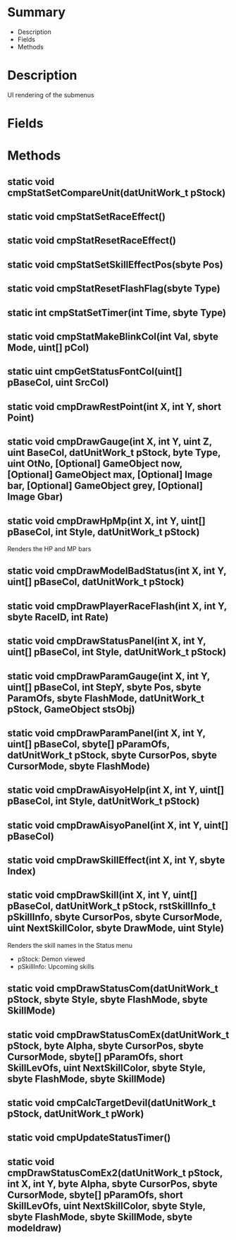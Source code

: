 # Summary
- Description 
- Fields
- Methods

# Description
UI rendering of the submenus

# Fields

# Methods
## static void cmpStatSetCompareUnit(datUnitWork_t pStock)

## static void cmpStatSetRaceEffect()

## static void cmpStatResetRaceEffect()

## static void cmpStatSetSkillEffectPos(sbyte Pos)

## static void cmpStatResetFlashFlag(sbyte Type)

## static int cmpStatSetTimer(int Time, sbyte Type)

## static void cmpStatMakeBlinkCol(int Val, sbyte Mode, uint[] pCol)

## static uint cmpGetStatusFontCol(uint[] pBaseCol, uint SrcCol)

## static void cmpDrawRestPoint(int X, int Y, short Point)

## static void cmpDrawGauge(int X, int Y, uint Z, uint BaseCol, datUnitWork_t pStock, byte Type, uint OtNo, [Optional] GameObject now, [Optional] GameObject max, [Optional] Image bar, [Optional] GameObject grey, [Optional] Image Gbar)

## static void cmpDrawHpMp(int X, int Y, uint[] pBaseCol, int Style, datUnitWork_t pStock)
Renders the HP and MP bars

## static void cmpDrawModelBadStatus(int X, int Y, uint[] pBaseCol, datUnitWork_t pStock)

## static void cmpDrawPlayerRaceFlash(int X, int Y, sbyte RaceID, int Rate)

## static void cmpDrawStatusPanel(int X, int Y, uint[] pBaseCol, int Style, datUnitWork_t pStock)

## static void cmpDrawParamGauge(int X, int Y, uint[] pBaseCol, int StepY, sbyte Pos, sbyte ParamOfs, sbyte FlashMode, datUnitWork_t pStock, GameObject stsObj)

## static void cmpDrawParamPanel(int X, int Y, uint[] pBaseCol, sbyte[] pParamOfs, datUnitWork_t pStock, sbyte CursorPos, sbyte CursorMode, sbyte FlashMode)

## static void cmpDrawAisyoHelp(int X, int Y, uint[] pBaseCol, int Style, datUnitWork_t pStock)

## static void cmpDrawAisyoPanel(int X, int Y, uint[] pBaseCol)

## static void cmpDrawSkillEffect(int X, int Y, sbyte Index)

## static void cmpDrawSkill(int X, int Y, uint[] pBaseCol, datUnitWork_t pStock, rstSkillInfo_t pSkillInfo, sbyte CursorPos, sbyte CursorMode, uint NextSkillColor, sbyte DrawMode, uint Style)
Renders the skill names in the Status menu
- pStock: Demon viewed
- pSkillInfo: Upcoming skills

## static void cmpDrawStatusCom(datUnitWork_t pStock, sbyte Style, sbyte FlashMode, sbyte SkillMode)

## static void cmpDrawStatusComEx(datUnitWork_t pStock, byte Alpha, sbyte CursorPos, sbyte CursorMode, sbyte[] pParamOfs, short SkillLevOfs, uint NextSkillColor, sbyte Style, sbyte FlashMode, sbyte SkillMode)

## static void cmpCalcTargetDevil(datUnitWork_t pStock, datUnitWork_t pWork)

## static void cmpUpdateStatusTimer()

## static void cmpDrawStatusComEx2(datUnitWork_t pStock, int X, int Y, byte Alpha, sbyte CursorPos, sbyte CursorMode, sbyte[] pParamOfs, short SkillLevOfs, uint NextSkillColor, sbyte Style, sbyte FlashMode, sbyte SkillMode, sbyte modeldraw)